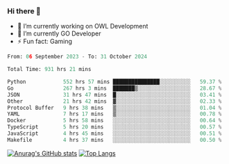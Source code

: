 ### Hi there 👋 

- 🔭 I’m currently working on OWL Development
- 🌱 I’m currently GO Developer
-  ⚡ Fun fact: Gaming
  
  <!--
- 👯 I’m looking to collaborate on ...
- 🤔 I’m looking for help with ...
- 💬 Ask me about ...
- 📫 How to reach me: ...
- 😄 Pronouns: ...
-->

<!--START_SECTION:waka-->

```python
From: 06 September 2023 - To: 31 October 2024

Total Time: 931 hrs 21 mins

Python            552 hrs 57 mins ███████████████░░░░░░░░░░   59.37 %
Go                267 hrs 3 mins  ███████▒░░░░░░░░░░░░░░░░░   28.67 %
JSON              31 hrs 47 mins  █░░░░░░░░░░░░░░░░░░░░░░░░   03.41 %
Other             21 hrs 42 mins  ▓░░░░░░░░░░░░░░░░░░░░░░░░   02.33 %
Protocol Buffer   9 hrs 38 mins   ▒░░░░░░░░░░░░░░░░░░░░░░░░   01.04 %
YAML              7 hrs 17 mins   ▒░░░░░░░░░░░░░░░░░░░░░░░░   00.78 %
Docker            5 hrs 58 mins   ░░░░░░░░░░░░░░░░░░░░░░░░░   00.64 %
TypeScript        5 hrs 20 mins   ░░░░░░░░░░░░░░░░░░░░░░░░░   00.57 %
JavaScript        4 hrs 45 mins   ░░░░░░░░░░░░░░░░░░░░░░░░░   00.51 %
Makefile          4 hrs 37 mins   ░░░░░░░░░░░░░░░░░░░░░░░░░   00.50 %
```

<!--END_SECTION:waka-->

[![Anurag's GitHub stats](https://github-readme-stats.vercel.app/api?username=aebalz&show_icons=true&theme=codeSTACKr)](https://github.com/anuraghazra/github-readme-stats)
[![Top Langs](https://github-readme-stats.vercel.app/api/top-langs/?username=aebalz&layout=compact&card_width=350&theme=codeSTACKr)](https://github.com/anuraghazra/github-readme-stats)
<!-- [![Readme Card](https://github-readme-stats.vercel.app/api/pin/?username=aebalz&repo=go-gin-gone&show_owner=true)](https://github.com/anuraghazra/github-readme-stats)-->
